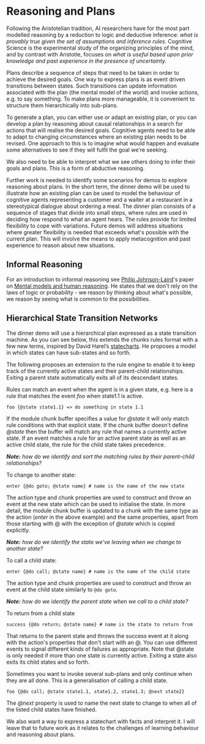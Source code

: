 # Reasoning and Plans

Following the Aristotelian tradition, AI researchers have for the most part modelled reasoning by a reduction to logic and deductive inference: *what is provably true given the set of assumptions and inference rules.* Cognitive Science is the experimental study of the organizing principles of the mind, and by contrast with Aristotle, focuses on *what is useful based upon prior knowledge and past experience in the presence of uncertainty.*

Plans describe a sequence of steps that need to be taken in order to achieve the desired goals. One way to express plans is as event driven transitions between states. Such transitions can update information associated with the plan (the mental model of the world) and invoke actions, e.g. to say something. To make plans more manageable, it is convenient to structure them hierarchically into sub-plans.

To generate a plan, you can either use or adapt an existing plan, or you can develop a plan by reasoning about causal relationships in a search for actions that will realise the desired goals. Cognitive agents need to be able to adapt to changing circumstances where an existing plan needs to be revised. One approach to this is to imagine what would happen and evaluate some alternatives to see if they will fulfil the goal we're seeking.

We also need to be able to interpret what we see others doing to infer their goals and plans. This is a form of abductive reasoning.

Further work is needed to identify some scenarios for demos to explore reasoning about plans. In the short term, the dinner demo will be used to illustrate how an existing plan can be used to model the behaviour of cognitive agents representing a customer and a waiter at a restaurant in a stereotypical dialogue about ordering a meal. The dinner plan consists of a sequence of stages that divide into small steps, where rules are used in deciding how respond to what an agent hears. The rules provide for limited flexibility to cope with variations. Future demos will address situations where greater flexibility is needed that exceeds what's possible with the current plan. This will involve the means to apply metacognition and past experience to reason about new situations.

## Informal Reasoning

For an introduction to informal reasoning see [Philip Johnson-Laird](https://www.pnas.org/content/108/50/19862)'s paper on [Mental models and human reasoning](https://www.pnas.org/content/107/43/18243).  He states that we don't rely on the laws of logic or probability - we reason by thinking about what's possible, we reason by seeing what is common to the possibilities.

## Hierarchical State Transition Networks

The dinner demo will use a hierarchical plan expressed as a state transition machine. As you can see below, this extends the chunks rules format with a few new terms, inspired by David Harel’s [statecharts](https://statecharts.github.io/what-is-a-statechart.html). He proposes a model in which states can have sub-states and so forth. 

The following proposes an extension to the rule engine to enable it to keep track of the currently active states and their parent-child relationships. Exiting a parent state automatically exits all of its descendant states.

Rules can match an event when the agent is in a given state, e.g. here is a rule that matches the event *foo* when state1.1 is active.

```
foo {@state state1.1} => do something in state 1.1
```
If the module chunk buffer specifies a value for *@state* it will only match rule conditions with that explicit state. If the chunk buffer doesn't define *@state* then the buffer will match any rule that names a currently active state. If an event matches a rule for an active parent state as well as an active child state, the rule for the child state takes precedence.

***Note:** how do we identify and sort the matching rules by their parent-child relationships?*

To change to another state:
```
enter {@do goto; @state name} # name is the name of the new state
```

The action type and chunk properties  are used to construct and throw an event at the new state which can be used to initialise the state. In more detail, the module chunk buffer is updated to a chunk with the same type as the action (*enter* in the above example) and the same properties, apart from those starting with @ with the exception of *@state* which is copied explicitly.

***Note:** how do we identify the state we've leaving when we change to another state?*

To call a child state:

```
enter {@do call; @state name} # name is the name of the child state
```

The action type and chunk properties are used to construct and throw an event at the child state similarly to `@do goto`.

***Note:** how do we identify the parent state when we call to a child state?*

To return from a child state
```
success {@do return; @state name} # name is the state to return from
```
That returns to the parent state and throws the success event at it along with the action's properties that don't start with an @. You can use different events to signal different kinds of failures as appropriate. Note that @state is only needed if more than one state is currently active. Exiting a state also exits its child states and so forth.

Sometimes you want to invoke several sub-plans and only continue when they are all done. This is a generalisation of calling a child state.
```
foo {@do call; @state state1.1, state1.2, state1.3; @next state2}
```
The *@next* property is used to name the next state to change to when all of the listed child states have finished.


We also want a way to express a statechart with facts and interpret it. I will leave that to future work as it relates to the challenges of learning behaviour and reasoning about plans.
